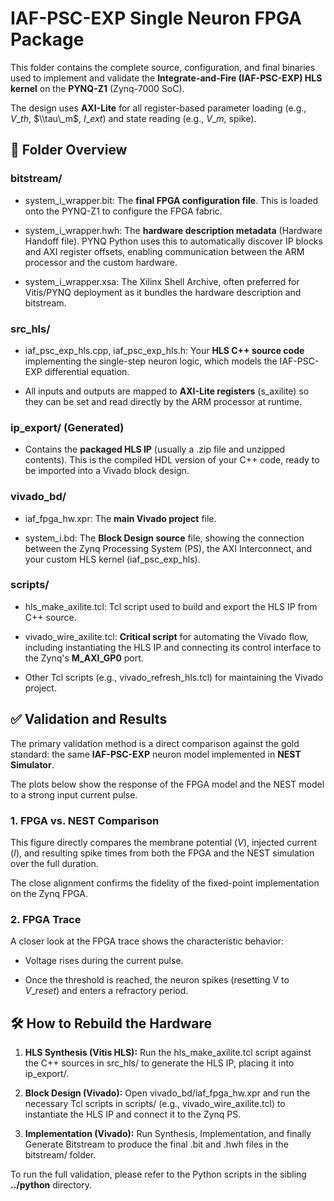 IAF-PSC-EXP Single Neuron FPGA Package
======================================

This folder contains the complete source, configuration, and final binaries used to implement and validate the **Integrate-and-Fire (IAF-PSC-EXP) HLS kernel** on the **PYNQ-Z1** (Zynq-7000 SoC).

The design uses **AXI-Lite** for all register-based parameter loading (e.g., $V\_{th}$, $\\tau\_m$, $I\_{ext}$) and state reading (e.g., $V\_m$, spike).

📂 Folder Overview
------------------

### **bitstream/**

*   system\_i\_wrapper.bit: The **final FPGA configuration file**. This is loaded onto the PYNQ-Z1 to configure the FPGA fabric.
    
*   system\_i\_wrapper.hwh: The **hardware description metadata** (Hardware Handoff file). PYNQ Python uses this to automatically discover IP blocks and AXI register offsets, enabling communication between the ARM processor and the custom hardware.
    
*   system\_i\_wrapper.xsa: The Xilinx Shell Archive, often preferred for Vitis/PYNQ deployment as it bundles the hardware description and bitstream.
    

### **src\_hls/**

*   iaf\_psc\_exp\_hls.cpp, iaf\_psc\_exp\_hls.h: Your **HLS C++ source code** implementing the single-step neuron logic, which models the IAF-PSC-EXP differential equation.
    
*   All inputs and outputs are mapped to **AXI-Lite registers** (s\_axilite) so they can be set and read directly by the ARM processor at runtime.
    

### **ip\_export/** (Generated)

*   Contains the **packaged HLS IP** (usually a .zip file and unzipped contents). This is the compiled HDL version of your C++ code, ready to be imported into a Vivado block design.
    

### **vivado\_bd/**

*   iaf\_fpga\_hw.xpr: The **main Vivado project** file.
    
*   system\_i.bd: The **Block Design source** file, showing the connection between the Zynq Processing System (PS), the AXI Interconnect, and your custom HLS kernel (iaf\_psc\_exp\_hls).
    

### **scripts/**

*   hls\_make\_axilite.tcl: Tcl script used to build and export the HLS IP from C++ source.
    
*   vivado\_wire\_axilite.tcl: **Critical script** for automating the Vivado flow, including instantiating the HLS IP and connecting its control interface to the Zynq's **M\_AXI\_GP0** port.
    
*   Other Tcl scripts (e.g., vivado\_refresh\_hls.tcl) for maintaining the Vivado project.
    

✅ Validation and Results
------------------------

The primary validation method is a direct comparison against the gold standard: the same **IAF-PSC-EXP** neuron model implemented in **NEST Simulator**.

The plots below show the response of the FPGA model and the NEST model to a strong input current pulse.

### 1\. **FPGA vs. NEST Comparison**

This figure directly compares the membrane potential ($V$), injected current ($I$), and resulting spike times from both the FPGA and the NEST simulation over the full duration.

The close alignment confirms the fidelity of the fixed-point implementation on the Zynq FPGA.

### 2\. **FPGA Trace**

A closer look at the FPGA trace shows the characteristic behavior:

*   Voltage rises during the current pulse.
    
*   Once the threshold is reached, the neuron spikes (resetting V to $V\_{reset}$) and enters a refractory period.
    

🛠 How to Rebuild the Hardware
------------------------------

1.  **HLS Synthesis (Vitis HLS):** Run the hls\_make\_axilite.tcl script against the C++ sources in src\_hls/ to generate the HLS IP, placing it into ip\_export/.
    
2.  **Block Design (Vivado):** Open vivado\_bd/iaf\_fpga\_hw.xpr and run the necessary Tcl scripts in scripts/ (e.g., vivado\_wire\_axilite.tcl) to instantiate the HLS IP and connect it to the Zynq PS.
    
3.  **Implementation (Vivado):** Run Synthesis, Implementation, and finally Generate Bitstream to produce the final .bit and .hwh files in the bitstream/ folder.
    

To run the full validation, please refer to the Python scripts in the sibling **../python** directory.
